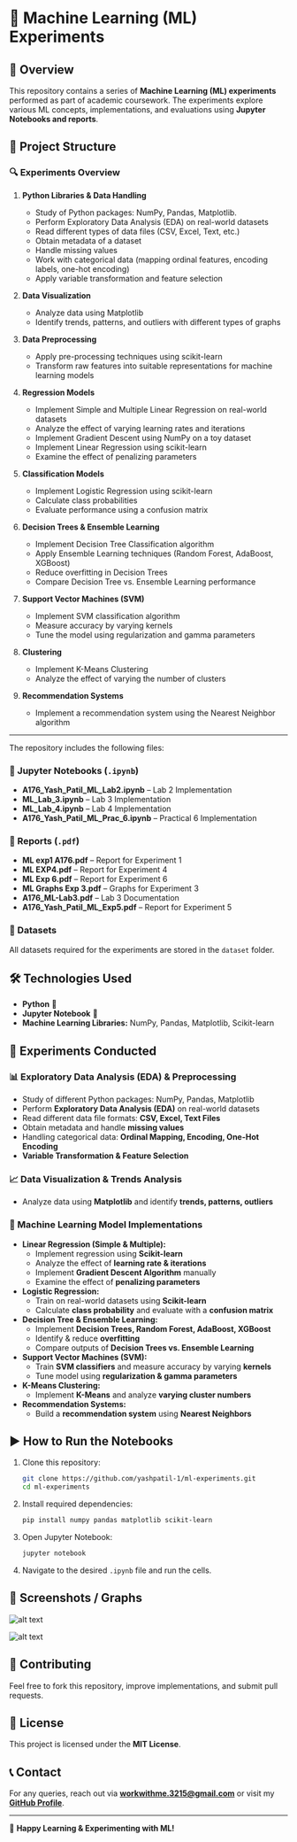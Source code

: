 # 🤖 Machine Learning (ML) Experiments

## 🚀 Overview
This repository contains a series of **Machine Learning (ML) experiments** performed as part of academic coursework. The experiments explore various ML concepts, implementations, and evaluations using **Jupyter Notebooks and reports**.

## 📂 Project Structure


### 🔍 Experiments Overview
1. **Python Libraries & Data Handling**
   - Study of Python packages: NumPy, Pandas, Matplotlib.
   - Perform Exploratory Data Analysis (EDA) on real-world datasets
   - Read different types of data files (CSV, Excel, Text, etc.)
   - Obtain metadata of a dataset
   - Handle missing values
   - Work with categorical data (mapping ordinal features, encoding labels, one-hot encoding)
   - Apply variable transformation and feature selection

2. **Data Visualization**
   - Analyze data using Matplotlib
   - Identify trends, patterns, and outliers with different types of graphs

3. **Data Preprocessing**
   - Apply pre-processing techniques using scikit-learn
   - Transform raw features into suitable representations for machine learning models

4. **Regression Models**
   - Implement Simple and Multiple Linear Regression on real-world datasets
   - Analyze the effect of varying learning rates and iterations
   - Implement Gradient Descent using NumPy on a toy dataset
   - Implement Linear Regression using scikit-learn
   - Examine the effect of penalizing parameters

5. **Classification Models**
   - Implement Logistic Regression using scikit-learn
   - Calculate class probabilities
   - Evaluate performance using a confusion matrix

6. **Decision Trees & Ensemble Learning**
   - Implement Decision Tree Classification algorithm
   - Apply Ensemble Learning techniques (Random Forest, AdaBoost, XGBoost)
   - Reduce overfitting in Decision Trees
   - Compare Decision Tree vs. Ensemble Learning performance

7. **Support Vector Machines (SVM)**
   - Implement SVM classification algorithm
   - Measure accuracy by varying kernels
   - Tune the model using regularization and gamma parameters

8. **Clustering**
   - Implement K-Means Clustering
   - Analyze the effect of varying the number of clusters

9. **Recommendation Systems**
   - Implement a recommendation system using the Nearest Neighbor algorithm

---
The repository includes the following files:

### 📜 Jupyter Notebooks (`.ipynb`)
- **A176_Yash_Patil_ML_Lab2.ipynb** – Lab 2 Implementation
- **ML_Lab_3.ipynb** – Lab 3 Implementation
- **ML_Lab_4.ipynb** – Lab 4 Implementation
- **A176_Yash_Patil_ML_Prac_6.ipynb** – Practical 6 Implementation

### 📄 Reports (`.pdf`)
- **ML exp1 A176.pdf** – Report for Experiment 1
- **ML EXP4.pdf** – Report for Experiment 4
- **ML Exp 6.pdf** – Report for Experiment 6
- **ML Graphs Exp 3.pdf** – Graphs for Experiment 3
- **A176_ML-Lab3.pdf** – Lab 3 Documentation
- **A176_Yash_Patil_ML_Exp5.pdf** – Report for Experiment 5

### 📂 Datasets
All datasets required for the experiments are stored in the `dataset` folder.

## 🛠️ Technologies Used
- **Python** 🐍
- **Jupyter Notebook** 📓
- **Machine Learning Libraries:** NumPy, Pandas, Matplotlib, Scikit-learn

## 🔬 Experiments Conducted

### 📊 Exploratory Data Analysis (EDA) & Preprocessing
- Study of different Python packages: NumPy, Pandas, Matplotlib
- Perform **Exploratory Data Analysis (EDA)** on real-world datasets
- Read different data file formats: **CSV, Excel, Text Files**
- Obtain metadata and handle **missing values**
- Handling categorical data: **Ordinal Mapping, Encoding, One-Hot Encoding**
- **Variable Transformation & Feature Selection**

### 📈 Data Visualization & Trends Analysis
- Analyze data using **Matplotlib** and identify **trends, patterns, outliers**

### 🔄 Machine Learning Model Implementations
- **Linear Regression (Simple & Multiple):**
  - Implement regression using **Scikit-learn**
  - Analyze the effect of **learning rate & iterations**
  - Implement **Gradient Descent Algorithm** manually
  - Examine the effect of **penalizing parameters**
- **Logistic Regression:**
  - Train on real-world datasets using **Scikit-learn**
  - Calculate **class probability** and evaluate with a **confusion matrix**
- **Decision Tree & Ensemble Learning:**
  - Implement **Decision Trees, Random Forest, AdaBoost, XGBoost**
  - Identify & reduce **overfitting**
  - Compare outputs of **Decision Trees vs. Ensemble Learning**
- **Support Vector Machines (SVM):**
  - Train **SVM classifiers** and measure accuracy by varying **kernels**
  - Tune model using **regularization & gamma parameters**
- **K-Means Clustering:**
  - Implement **K-Means** and analyze **varying cluster numbers**
- **Recommendation Systems:**
  - Build a **recommendation system** using **Nearest Neighbors**

## ▶️ How to Run the Notebooks
1. Clone this repository:
   ```bash
   git clone https://github.com/yashpatil-1/ml-experiments.git
   cd ml-experiments
   ```
2. Install required dependencies:
   ```bash
   pip install numpy pandas matplotlib scikit-learn
   ```
3. Open Jupyter Notebook:
   ```bash
   jupyter notebook
   ```
4. Navigate to the desired `.ipynb` file and run the cells.

## 📸 Screenshots / Graphs

![alt text](<Screenshot 2025-01-21 103730.png>)

![alt text](<Screenshot 2025-01-21 103756.png>)

## 🤝 Contributing
Feel free to fork this repository, improve implementations, and submit pull requests.

## 📜 License
This project is licensed under the **MIT License**.

## 📞 Contact
For any queries, reach out via **[workwithme.3215@gmail.com](mailto:workwithme.3215@gmail.com)** or visit my **[GitHub Profile](https://github.com/yashpatil-1)**.

---
🚀 **Happy Learning & Experimenting with ML!**
